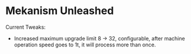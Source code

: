 # Mekanism Unleashed

Current Tweaks:
- Increased maximum upgrade limit 8 -> 32, configurable, after machine operation speed goes to 1t, it will process more than once.
